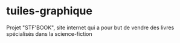 # tuiles-graphique

Projet "STF'BOOK", site internet qui a pour but de vendre des livres spécialisés dans la science-fiction
